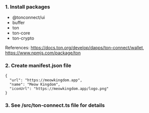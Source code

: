 ### 1. Install packages

- @tonconnect/ui
- buffer
- ton
- ton-core
- ton-crypto

References: https://docs.ton.org/develop/dapps/ton-connect/wallet, https://www.npmjs.com/package/ton

### 2. Create manifest.json file

```
{
  "url": "https://meowkingdom.app",
  "name": "Meow Kingdom",
  "iconUrl": "https://meowkingdom.app/logo.png"
}
```

### 3. See /src/ton-connect.ts file for details
